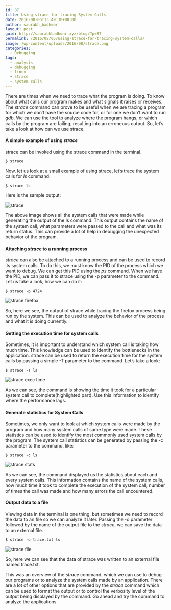 ```yaml
---
id: 87
title: Using strace for tracing System Calls
date: 2016-08-05T13:49:30+00:00
author: saurabh_badhwar
layout: post
guid: http://saurabhbadhwar.xyz/blog/?p=87
permalink: /2016/08/05/using-strace-for-tracing-system-calls/
image: /wp-content/uploads/2016/08/strace.png
categories:
  - Debugging
tags:
  - analysis
  - debugging
  - linux
  - strace
  - system calls
---
```

There are times when we need to trace what the program is doing. To know about what calls our program makes and what signals it raises or receives. The _strace_ command can prove to be useful when we are tracing a program for which we don&#8217;t have the source code for, or for one we don&#8217;t want to run _gdb_. We can use the tool to analyze where the program hangs, or which calls by the program are failing, resulting into an erroneous output. So, let&#8217;s take a look at how can we use strace.

#### A simple example of using _strace_

strace can be invoked using the strace command in the terminal.

`$ strace`

Now, let us look at a small example of using strace, let&#8217;s trace the system calls for _ls_ command.

`$ strace ls`

Here is the sample output:

<img class="aligncenter size-full wp-image-88" src="https://i2.wp.com/saurabhbadhwar.xyz/blog/wp-content/uploads/2016/08/strace.png?fit=640%2C390" alt="strace" srcset="https://i2.wp.com/saurabhbadhwar.xyz/blog/wp-content/uploads/2016/08/strace.png?w=1439 1439w, https://i2.wp.com/saurabhbadhwar.xyz/blog/wp-content/uploads/2016/08/strace.png?resize=300%2C183 300w, https://i2.wp.com/saurabhbadhwar.xyz/blog/wp-content/uploads/2016/08/strace.png?resize=768%2C469 768w, https://i2.wp.com/saurabhbadhwar.xyz/blog/wp-content/uploads/2016/08/strace.png?resize=1024%2C625 1024w, https://i2.wp.com/saurabhbadhwar.xyz/blog/wp-content/uploads/2016/08/strace.png?w=1280 1280w" sizes="(max-width: 640px) 100vw, 640px" data-recalc-dims="1" /> 

The above image shows all the system calls that were made while generating the output of the ls command. This output contains the name of the system call, what parameters were passed to the call and what was its return status. This can provide a lot of help in debugging the unexpected behavior of the program.

#### Attaching _strace_ to a running process

_strace_ can also be attached to a running process and can be used to record its system calls. To do this, we must know the PID of the process which we want to debug. We can get this PID using the _ps_ command. When we have the PID, we can pass it to strace using the -p parameter to the command. Let us take a look, how we can do it:

`$ strace -p 4724`

<img class="aligncenter size-full wp-image-89" src="https://i1.wp.com/saurabhbadhwar.xyz/blog/wp-content/uploads/2016/08/strace-firefox.png?fit=640%2C390" alt="strace firefox" srcset="https://i1.wp.com/saurabhbadhwar.xyz/blog/wp-content/uploads/2016/08/strace-firefox.png?w=1437 1437w, https://i1.wp.com/saurabhbadhwar.xyz/blog/wp-content/uploads/2016/08/strace-firefox.png?resize=300%2C183 300w, https://i1.wp.com/saurabhbadhwar.xyz/blog/wp-content/uploads/2016/08/strace-firefox.png?resize=768%2C468 768w, https://i1.wp.com/saurabhbadhwar.xyz/blog/wp-content/uploads/2016/08/strace-firefox.png?resize=1024%2C624 1024w, https://i1.wp.com/saurabhbadhwar.xyz/blog/wp-content/uploads/2016/08/strace-firefox.png?w=1280 1280w" sizes="(max-width: 640px) 100vw, 640px" data-recalc-dims="1" /> 

So, here we see, the output of strace while tracing the firefox process being run by the system. This can be used to analyze the behavior of the process and what it is doing currently.

#### Getting the execution time for system calls

Sometimes, it is important to understand which system call is taking how much time. This knowledge can be used to identify the bottlenecks in the application. strace can be used to return the execution time for the system calls by passing a simple -T parameter to the command. Let&#8217;s take a look:

`$ strace -T ls`

<img class="aligncenter size-full wp-image-90" src="https://i1.wp.com/saurabhbadhwar.xyz/blog/wp-content/uploads/2016/08/strace-exec-time.png?fit=640%2C388" alt="strace exec time" srcset="https://i1.wp.com/saurabhbadhwar.xyz/blog/wp-content/uploads/2016/08/strace-exec-time.png?w=1438 1438w, https://i1.wp.com/saurabhbadhwar.xyz/blog/wp-content/uploads/2016/08/strace-exec-time.png?resize=300%2C182 300w, https://i1.wp.com/saurabhbadhwar.xyz/blog/wp-content/uploads/2016/08/strace-exec-time.png?resize=768%2C465 768w, https://i1.wp.com/saurabhbadhwar.xyz/blog/wp-content/uploads/2016/08/strace-exec-time.png?resize=1024%2C620 1024w, https://i1.wp.com/saurabhbadhwar.xyz/blog/wp-content/uploads/2016/08/strace-exec-time.png?w=1280 1280w" sizes="(max-width: 640px) 100vw, 640px" data-recalc-dims="1" /> 

As we can see, the command is showing the time it took for a particular system call to complete(highlighted part). Use this information to identify where the performance lags.

#### Generate statistics for System Calls

Sometimes, we only want to look at which system calls were made by the program and how many system calls of same type were made. These statistics can be used to identify the most commonly used system calls by the program. The system call statistics can be generated by passing the -c parameter to the command, like:

`$ strace -c ls`

<img class="aligncenter size-full wp-image-91" src="https://i2.wp.com/saurabhbadhwar.xyz/blog/wp-content/uploads/2016/08/strace-stats.png?fit=640%2C234" alt="strace stats" srcset="https://i2.wp.com/saurabhbadhwar.xyz/blog/wp-content/uploads/2016/08/strace-stats.png?w=1439 1439w, https://i2.wp.com/saurabhbadhwar.xyz/blog/wp-content/uploads/2016/08/strace-stats.png?resize=300%2C110 300w, https://i2.wp.com/saurabhbadhwar.xyz/blog/wp-content/uploads/2016/08/strace-stats.png?resize=768%2C281 768w, https://i2.wp.com/saurabhbadhwar.xyz/blog/wp-content/uploads/2016/08/strace-stats.png?resize=1024%2C374 1024w, https://i2.wp.com/saurabhbadhwar.xyz/blog/wp-content/uploads/2016/08/strace-stats.png?w=1280 1280w" sizes="(max-width: 640px) 100vw, 640px" data-recalc-dims="1" /> 

As we can see, the command displayed us the statistics about each and every system calls. This information contains the name of the system calls, how much time it took to complete the execution of the system call, number of times the call was made and how many errors the call encountered.

#### Output data to a file

Viewing data in the terminal is one thing, but sometimes we need to record the data to an file so we can analyze it later. Passing the -o parameter followed by the name of the output file to the _strace_, we can save the data to an external file.

`$ strace -o trace.txt ls`

<img class="aligncenter size-full wp-image-92" src="https://i2.wp.com/saurabhbadhwar.xyz/blog/wp-content/uploads/2016/08/strace-file.png?fit=640%2C387" alt="strace file" srcset="https://i2.wp.com/saurabhbadhwar.xyz/blog/wp-content/uploads/2016/08/strace-file.png?w=1437 1437w, https://i2.wp.com/saurabhbadhwar.xyz/blog/wp-content/uploads/2016/08/strace-file.png?resize=300%2C181 300w, https://i2.wp.com/saurabhbadhwar.xyz/blog/wp-content/uploads/2016/08/strace-file.png?resize=768%2C464 768w, https://i2.wp.com/saurabhbadhwar.xyz/blog/wp-content/uploads/2016/08/strace-file.png?resize=1024%2C619 1024w, https://i2.wp.com/saurabhbadhwar.xyz/blog/wp-content/uploads/2016/08/strace-file.png?w=1280 1280w" sizes="(max-width: 640px) 100vw, 640px" data-recalc-dims="1" /> 

So, here we can see that the data of strace was written to an external file named trace.txt.

This was an overview of the _strace_ command, which we can use to debug our programs or to analyze the system calls made by an application. There are a lot of other options that are provided by the _strace_ command which can be used to format the output or to control the verbosity level of the output being displayed by the command. Go ahead and try the command to analyze the applications.